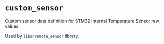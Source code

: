 # `custom_sensor`

Custom sensor data definition for STM32 Internal Temperature Sensor raw values.

Used by `libs/remote_sensor` library.
